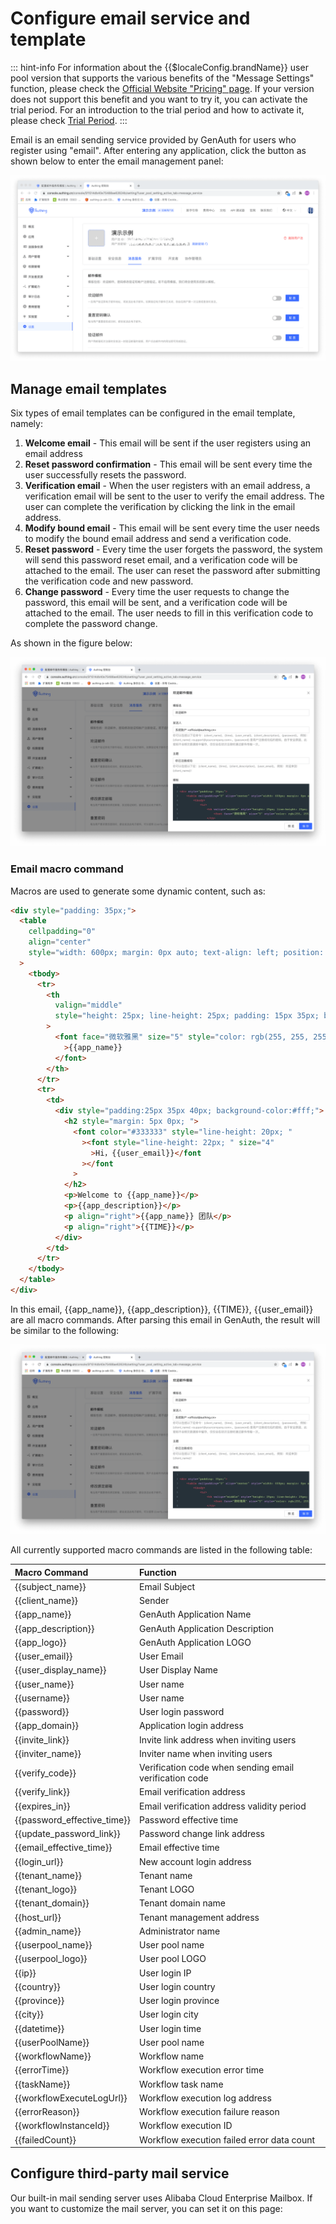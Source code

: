 # Configure email service and template

<LastUpdated/>

::: hint-info
For information about the {{$localeConfig.brandName}} user pool version that supports the various benefits of the "Message Settings" function, please check the [Official Website "Pricing" page](https://www.genauth.ai/pricing). If your version does not support this benefit and you want to try it, you can activate the trial period. For an introduction to the trial period and how to activate it, please check [Trial Period](/guides/basics/trial/README.md).
:::

Email is an email sending service provided by GenAuth for users who register using "email". After entering any application, click the button as shown below to enter the email management panel:

![](../images/basic-config-email.png)

## Manage email templates

Six types of email templates can be configured in the email template, namely:

1. **Welcome email** - This email will be sent if the user registers using an email address
2. **Reset password confirmation** - This email will be sent every time the user successfully resets the password.
3. **Verification email** - When the user registers with an email address, a verification email will be sent to the user to verify the email address. The user can complete the verification by clicking the link in the email address.
4. **Modify bound email** - This email will be sent every time the user needs to modify the bound email address and send a verification code.
5. **Reset password** - Every time the user forgets the password, the system will send this password reset email, and a verification code will be attached to the email. The user can reset the password after submitting the verification code and new password.
6. **Change password** - Every time the user requests to change the password, this email will be sent, and a verification code will be attached to the email. The user needs to fill in this verification code to complete the password change.

As shown in the figure below:

![](../images/basic-config-email-template.png)

### Email macro command

Macros are used to generate some dynamic content, such as:

```html
<div style="padding: 35px;">
  <table
    cellpadding="0"
    align="center"
    style="width: 600px; margin: 0px auto; text-align: left; position: relative; border-top-left-radius: 5px; border-top-right-radius: 5px; border-bottom-right-radius: 5px; border-bottom-left-radius: 5px; font-size: 14px; font-family:微软雅黑, 黑体; line-height: 1.5; box-shadow: rgb(153, 153, 153) 0px 0px 5px; border-collapse: collapse; background-position: initial initial; background-repeat: initial initial;background:#fff;"
  >
    <tbody>
      <tr>
        <th
          valign="middle"
          style="height: 25px; line-height: 25px; padding: 15px 35px; border-bottom-color: rgba(18, 24, 37, 0.87); background-color: #484f60; border-bottom-color: #C46200; background-color: #484f60; border-top-left-radius: 5px; border-top-right-radius: 5px; border-bottom-right-radius: 0px; border-bottom-left-radius: 0px;"
        >
          <font face="微软雅黑" size="5" style="color: rgb(255, 255, 255); "
            >{{app_name}}
          </font>
        </th>
      </tr>
      <tr>
        <td>
          <div style="padding:25px 35px 40px; background-color:#fff;">
            <h2 style="margin: 5px 0px; ">
              <font color="#333333" style="line-height: 20px; "
                ><font style="line-height: 22px; " size="4"
                  >Hi，{{user_email}}</font
                ></font
              >
            </h2>
            <p>Welcome to {{app_name}}</p>
            <p>{{app_description}}</p>
            <p align="right">{{app_name}} 团队</p>
            <p align="right">{{TIME}}</p>
          </div>
        </td>
      </tr>
    </tbody>
  </table>
</div>
```

In this email, <span v-pre>{{app_name}}</span>, <span v-pre>{{app_description}}</span>, <span v-pre>{{TIME}}</span>, <span v-pre>{{user_email}}</span> are all macro commands. After parsing this email in GenAuth, the result will be similar to the following:

![](../images/basic-config-email-template.png)

All currently supported macro commands are listed in the following table:

| Macro Command                                  | Function                                               |
| :--------------------------------------------- | :----------------------------------------------------- |
| <span v-pre>{{subject_name}}</span>            | Email Subject                                          |
| <span v-pre>{{client_name}}</span>             | Sender                                                 |
| <span v-pre>{{app_name}}</span>                | GenAuth Application Name                               |
| <span v-pre>{{app_description}}</span>         | GenAuth Application Description                        |
| <span v-pre>{{app_logo}}</span>                | GenAuth Application LOGO                               |
| <span v-pre>{{user_email}}</span>              | User Email                                             |
| <span v-pre>{{user_display_name}}</span>       | User Display Name                                      |
| <span v-pre>{{user_name}}</span>               | User name                                              |
| <span v-pre>{{username}}</span>                | User name                                              |
| <span v-pre>{{password}}</span>                | User login password                                    |
| <span v-pre>{{app_domain}}</span>              | Application login address                              |
| <span v-pre>{{invite_link}}</span>             | Invite link address when inviting users                |
| <span v-pre>{{inviter_name}}</span>            | Inviter name when inviting users                       |
| <span v-pre>{{verify_code}}</span>             | Verification code when sending email verification code |
| <span v-pre>{{verify_link}}</span>             | Email verification address                             |
| <span v-pre>{{expires_in}}</span>              | Email verification address validity period             |
| <span v-pre>{{password_effective_time}}</span> | Password effective time                                |
| <span v-pre>{{update_password_link}}</span>    | Password change link address                           |
| <span v-pre>{{email_effective_time}}</span>    | Email effective time                                   |
| <span v-pre>{{login_url}}</span>               | New account login address                              |
| <span v-pre>{{tenant_name}}</span>             | Tenant name                                            |
| <span v-pre>{{tenant_logo}}</span>             | Tenant LOGO                                            |
| <span v-pre>{{tenant_domain}}</span>           | Tenant domain name                                     |
| <span v-pre>{{host_url}}</span>                | Tenant management address                              |
| <span v-pre>{{admin_name}}</span>              | Administrator name                                     |
| <span v-pre>{{userpool_name}}</span>           | User pool name                                         |
| <span v-pre>{{userpool_logo}}</span>           | User pool LOGO                                         |
| <span v-pre>{{ip}}</span>                      | User login IP                                          |
| <span v-pre>{{country}}</span>                 | User login country                                     |
| <span v-pre>{{province}}</span>                | User login province                                    |
| <span v-pre>{{city}}</span>                    | User login city                                        |
| <span v-pre>{{datetime}}</span>                | User login time                                        |
| <span v-pre>{{userPoolName}}</span>            | User pool name                                         |
| <span v-pre>{{workflowName}}</span>            | Workflow name                                          |
| <span v-pre>{{errorTime}}</span>               | Workflow execution error time                          |
| <span v-pre>{{taskName}}</span>                | Workflow task name                                     |
| <span v-pre>{{workflowExecuteLogUrl}}</span>   | Workflow execution log address                         |
| <span v-pre>{{errorReason}}</span>             | Workflow execution failure reason                      |
| <span v-pre>{{workflowInstanceId}}</span>      | Workflow execution ID                                  |
| <span v-pre>{{failedCount}}</span>             | Workflow execution failed error data count             |

## Configure third-party mail service

Our built-in mail sending server uses Alibaba Cloud Enterprise Mailbox. If you want to customize the mail server, you can set it on this page:

<StackSelector snippet="config-email-provider" selectLabel="Select email provider" :order="['mxhichina', 'exmail', 'sendgrid', 'smtp']"/>
